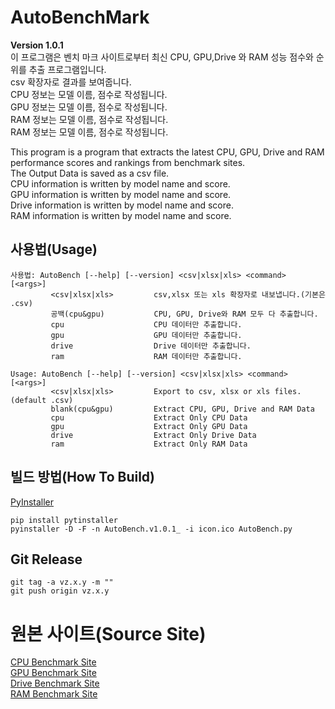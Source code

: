 # AutoBenchMark

**Version 1.0.1**<br>
이 프로그램은 벤치 마크 사이트로부터 최신 CPU, GPU,Drive 와 RAM 성능 점수와 순위를 추출 프로그램입니다.<br>
csv 확장자로 결과를 보여줍니다.<br>
CPU 정보는 모델 이름, 점수로 작성됩니다.<br>
GPU 정보는 모델 이름, 점수로 작성됩니다.<br>
RAM 정보는 모델 이름, 점수로 작성됩니다.<br>
RAM 정보는 모델 이름, 점수로 작성됩니다.<br>

This program is a program that extracts the latest CPU, GPU, Drive and RAM performance scores and rankings from benchmark sites.<br>
The Output Data is saved as a csv file.<br>
CPU information is written by model name and score.<br>
GPU information is written by model name and score.<br>
Drive information is written by model name and score.<br>
RAM information is written by model name and score.<br>

## 사용법(Usage)
```
사용법: AutoBench [--help] [--version] <csv|xlsx|xls> <command> [<args>]
         <csv|xlsx|xls>         csv,xlsx 또는 xls 확장자로 내보냅니다.(기본은 .csv)
         공백(cpu&gpu)           CPU, GPU, Drive와 RAM 모두 다 추출합니다.
         cpu                    CPU 데이터만 추출합니다.
         gpu                    GPU 데이터만 추출합니다.
         drive                  Drive 데이터만 추출합니다.
         ram                    RAM 데이터만 추출합니다.
```

```
Usage: AutoBench [--help] [--version] <csv|xlsx|xls> <command> [<args>]
         <csv|xlsx|xls>         Export to csv, xlsx or xls files.(default .csv)
         blank(cpu&gpu)         Extract CPU, GPU, Drive and RAM Data
         cpu                    Extract Only CPU Data
         gpu                    Extract Only GPU Data
         drive                  Extract Only Drive Data
         ram                    Extract Only RAM Data
```

## 빌드 방법(How To Build)
[PyInstaller](https://pyinstaller.readthedocs.io/en/stable/usage.html)
```
pip install pytinstaller
pyinstaller -D -F -n AutoBench.v1.0.1_ -i icon.ico AutoBench.py
```

## Git Release
```
git tag -a vz.x.y -m ""
git push origin vz.x.y
```

# 원본 사이트(Source Site)

[CPU Benchmark Site](https://www.cpubenchmark.net/)<br>
[GPU Benchmark Site](https://www.videocardbenchmark.net/)<br>
[Drive Benchmark Site](https://www.harddrivebenchmark.net/)<br>
[RAM Benchmark Site](https://www.memorybenchmark.net/)
